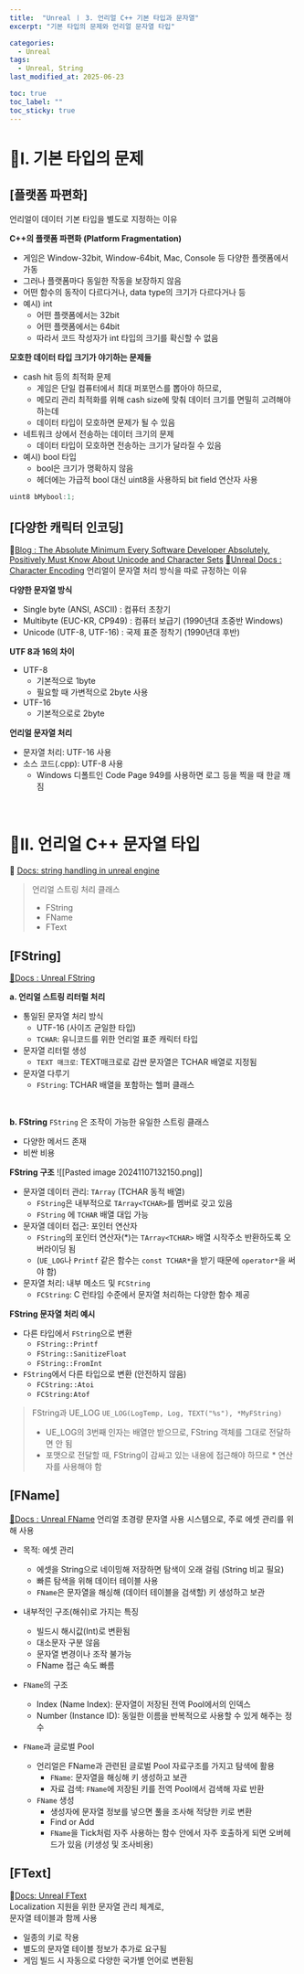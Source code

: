 ```yaml
---
title:  "Unreal ㅣ 3. 언리얼 C++ 기본 타입과 문자열"
excerpt: "기본 타입의 문제와 언리얼 문자열 타입"

categories:
  - Unreal
tags:
  - Unreal, String
last_modified_at: 2025-06-23

toc: true
toc_label: ""
toc_sticky: true
---
```




# 📌I. 기본 타입의 문제
## [플랫폼 파편화]
언리얼이 데이터 기본 타입을 별도로 지정하는 이유

**C++의 플랫폼 파편화 (Platform Fragmentation)**
 - 게임은 Window-32bit, Window-64bit, Mac, Console 등 다양한 플랫폼에서 가동
 - 그러나 플랫폼마다 동일한 작동을 보장하지 않음
 - 어떤 함수의 동작이 다르다거나, data type의 크기가 다르다거나 등
 - 예시) int
	 - 어떤 플랫폼에서는 32bit
	 - 어떤 플랫폼에서는 64bit
	 - 따라서 코드 작성자가 int 타입의 크기를 확신할 수 없음

**모호한 데이터 타입 크기가 야기하는 문제들**
- cash hit 등의 최적화 문제
	- 게임은 단일 컴퓨터에서 최대 퍼포먼스를 뽑아야 하므로,
	- 메모리 관리 최적화를 위해 cash size에 맞춰 데이터 크기를 면밀히 고려해야 하는데
	- 데이터 타입이 모호하면 문제가 될 수 있음
- 네트워크 상에서 전송하는 데이터 크기의 문제
	- 데이터 타입이 모호하면 전송하는 크기가 달라질 수 있음
- 예시) bool 타입
	- bool은 크기가 명확하지 않음
	- 헤더에는 가급적 bool 대신 uint8을 사용하되 bit field 연산자 사용
```C++
uint8 bMybool:1;
```

## [다양한 캐릭터 인코딩]
🔗[Blog : The Absolute Minimum Every Software Developer Absolutely, Positively Must Know About Unicode and Character Sets](http://www.joelonsoftware.com/articles/Unicode.html)
[🔗Unreal Docs : Character Encoding](https://dev.epicgames.com/documentation/ko-kr/unreal-engine/character-encoding-in-unreal-engine)
언리얼이 문자열 처리 방식을 따로 규정하는 이유

**다양한 문자열 방식**
- Single byte (ANSI, ASCII) : 컴퓨터 초창기
- Multibyte (EUC-KR, CP949) : 컴퓨터 보급기 (1990년대 초중반 Windows)
- Unicode (UTF-8, UTF-16) : 국제 표준 정착기 (1990년대 후반)

**UTF 8과 16의 차이**
- UTF-8
	- 기본적으로 1byte
	- 필요할 때 가변적으로 2byte 사용
- UTF-16
	- 기본적으로로 2byte

**언리얼 문자열 처리**
- 문자열 처리: UTF-16 사용
- 소스 코드(.cpp): UTF-8 사용
	- Windows 디폴트인 Code Page 949를 사용하면 로그 등을 찍을 때 한글 깨짐
<br>

# 📌II. 언리얼 C++ 문자열 타입
🔗 [Docs: string handling in unreal engine](https://dev.epicgames.com/documentation/ko-kr/unreal-engine/string-handling-in-unreal-engine)

>언리얼 스트링 처리 클래스
>- FString
>- FName
>- FText
  
  

## [FString]
 [🔗Docs : Unreal FString](https://dev.epicgames.com/documentation/ko-kr/unreal-engine/fstring-in-unreal-engine)
<br>

**a. 언리얼 스트링 리터럴 처리**
- 통일된 문자열 처리 방식
	- UTF-16 (사이즈 균일한 타입)
	- `TCHAR`: 유니코드를 위한 언리얼 표준 캐릭터 타입
- 문자열 리터럴 생성
	- `TEXT 매크로`: TEXT매크로로 감싼 문자열은 TCHAR 배열로 지정됨
- 문자열 다루기
	- `FString`: TCHAR 배열을 포함하는 헬퍼 클래스
<br>

**b. FString**
`FString` 은 조작이 가능한 유일한 스트링 클래스
- 다양한 메서드 존재
- 비싼 비용

**FString 구조**
![[Pasted image 20241107132150.png]]
- 문자열 데이터 관리: `TArray` (TCHAR 동적 배열)
	- `FString`은 내부적으로 `TArray<TCHAR>`를 멤버로 갖고 있음
	- `FString` 에 `TCHAR` 배열 대입 가능
- 문자열 데이터 접근: 포인터 연산자
	- `FString`의 포인터 연산자(\*)는 `TArray<TCHAR>` 배열 시작주소 반환하도록 오버라이딩 됨
	- (`UE_LOG`나 `Printf` 같은 함수는 `const TCHAR*`을 받기 때문에 `operator*`을 써야 함)
- 문자열 처리: 내부 메소드 및 `FCString`
	- `FCString`: C 런타임 수준에서 문자열 처리하는 다양한 함수 제공

**FString 문자열 처리 예시**
- 다른 타입에서 `FString`으로 변환
	- `FString::Printf`
	- `FString::SanitizeFloat`
	- `FString::FromInt`
- `FString`에서 다른 타입으로 변환 (안전하지 않음)
	- `FCString::Atoi`
	- `FCString:Atof`

>FString과 UE_LOG
>`UE_LOG(LogTemp, Log, TEXT("%s"), *MyFString)`
>- UE_LOG의 3번째 인자는 배열만 받으므로, FString 객체를 그대로 전달하면 안 됨
>- 포맷으로 전달할 때, FString이 감싸고 있는 내용에 접근해야 하므로 * 연산자를 사용해야 함

## [FName]
[🔗Docs : Unreal FName](https://dev.epicgames.com/documentation/ko-kr/unreal-engine/fname-in-unreal-engine)
언리얼 초경량 문자열 사용 시스템으로,
주로 에셋 관리를 위해 사용

- 목적: 에셋 관리
	- 에셋을 String으로 네이밍해 저장하면 탐색이 오래 걸림 (String 비교 필요)
	- 빠른 탐색을 위해 데이터 테이블 사용
	- `FName`은 문자열을 해싱해 (데이터 테이블을 검색할) 키 생성하고 보관

- 내부적인 구조(해쉬)로 가지는 특징
	- 빌드시 해시값(Int)로 변환됨
	- 대소문자 구분 않음
	- 문자열 변경이나 조작 불가능
	- FName 접근 속도 빠름

- `FName`의 구조
	- Index (Name Index): 문자열이 저장된 전역 Pool에서의 인덱스
	- Number (Instance ID): 동일한 이름을 반복적으로 사용할 수 있게 해주는 정수

- `FName`과 글로벌 Pool
	- 언리얼은 FName과 관련된 글로벌 Pool 자료구조를 가지고 탐색에 활용
		- `FName`: 문자열을 해싱해 키 생성하고 보관
		- 자료 검색: `FName`에 저장된 키를 전역 Pool에서 검색해 자료 반환
	- `FName` 생성
		- 생성자에 문자열 정보를 넣으면 풀을 조사해 적당한 키로 변환
		- Find or Add
		- `FName`을 Tick처럼 자주 사용하는 함수 안에서 자주 호출하게 되면 오버헤드가 있음 (키생성 및 조사비용)

<div class="spacer"></div>

## [FText]
🔗[Docs: Unreal FText](https://dev.epicgames.com/documentation/ko-kr/unreal-engine/ftext-in-unreal-engine)  
Localization 지원을 위한 문자열 관리 체계로,  
문자열 테이블과 함께 사용
- 일종의 키로 작용
- 별도의 문자열 테이블 정보가 추가로 요구됨
- 게임 빌드 시 자동으로 다양한 국가별 언어로 변환됨